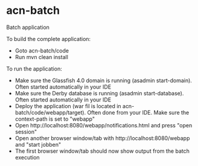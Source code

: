 acn-batch
=========

Batch application


To build the complete application:
- Goto acn-batch/code
- Run mvn clean install


To run the application:
- Make sure the Glassfish 4.0 domain is running (asadmin start-domain). Often started automatically in your IDE
- Make sure the Derby database is running (asadmin start-database). Often started automatically in your IDE
- Deploy the application (war fil is located in acn-batch/code/webapp/target). Often done from your IDE. Make sure the context-path is set to "webapp"
- Open http://localhost:8080/webapp/notifications.html and press "open session"
- Open another browser window/tab with http://localhost:8080/webapp and "start jobben"
- The first browser window/tab should now show output from the batch execution
